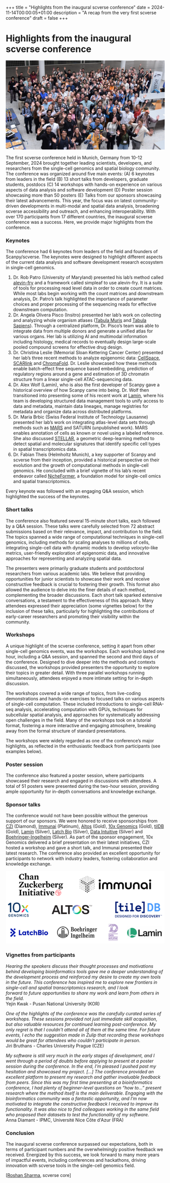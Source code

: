 +++
title = "Highlights from the inaugural scverse conference"
date = 2024-11-14T00:00:05+01:00
description = "A recap from the very first scverse conference"
draft = false
+++

# Highlights from the inaugural scverse conference

<img src="/img/blog/conference2024.png" style="max-width: 100%;" alt="conference-group-picture" />

The first scverse conference held in Munich, Germany from 10-12 September, 2024 brought together leading scientists, developers, and researchers from the single-cell genomics and spatial biology community. The conference was organized around five main events: (A) 6 keynotes from leaders in the field (B) 13 short talks from developers, graduate students, postdocs (C) 14 workshops with hands-on experience on various aspects of data analysis and software development (D) Poster session showcasing more than 50 posters (E) Talks from our sponsors showcasing their latest advancements. This year, the focus was on latest community-driven developments in multi-modal and spatial data analysis, broadening scverse accessibility and outreach, and enhancing interoperability. With over 170 participants from 17 different countries, the inaugural scverse conference was a success. Here, we provide major highlights from the conference. 

### Keynotes

The conference had 6 keynotes from leaders of the field and founders of Scanpy/scverse. The keynotes were designed to highlight different aspects of the current data analysis and software development research ecosystem in single-cell genomics. 

1. Dr. Rob Patro (University of Maryland) presented his lab’s method called [alevin-fry](https://github.com/COMBINE-lab/alevin-fry) and a framework called simpleaf to use alevin-fry. It is a suite of tools for processing read level data in order to create count matrices. While most labs begin working with the count matrices and downstream analysis, Dr. Patro’s talk highlighted the importance of parameter choices and proper processing of the sequencing reads for effective downstream computation.   
2. Dr. Angela Olivera Pisco (Insitro) presented her lab’s work on collecting and analyzing whole organism atlases ([Tabula Muris](https://www.czbiohub.org/sf/tabula-muris/) and [Tabula Sapiens](https://tabula-sapiens.sf.czbiohub.org/)). Through a centralized platform, Dr. Pisco’s team was able to integrate data from multiple donors and generate a unified atlas for various organs. Her lab is utilizing AI and multimodal information including histology, medical records to eventually design large-scale pooled compound screens for effective drug design.   
3. Dr. Christina Leslie (Memorial Sloan Kettering Cancer Center) presented her lab’s three recent methods to analyze epigenomic data: [CellSpace](https://github.com/zakieh-tayyebi/CellSpace), [SCARlink](https://github.com/snehamitra/SCARlink) and [ChromaFold](https://github.com/viannegao/ChromaFold). Dr. Leslie showcased how these methods enable batch-effect free sequence based embedding, prediction of regulatory regions around a gene and estimation of 3D chromatin structure from a linear single-cell ATAC-sequencing data.   
4. Dr. Alex Wolf (Lamin), who is also the first developer of Scanpy gave a historical overview of how Scanpy came into being. Dr. Wolf then transitioned into presenting some of his recent work at [Lamin](https://docs.lamin.ai/introduction), where his team is developing structured data management tools to unify access to data and metadata, maintain data lineages, manage registries for metadata and organize data across distributed platforms.   
5. Dr. Maria Brbic (Swiss Federal Institute of Technology Lausanne) presented her lab’s work on integrating atlas-level data sets through methods such as [MARS](https://brbiclab.epfl.ch/projects/mars/) and SATURN (unpublished work). MARS enables annotation of cells as known or novel using a labeled reference. She also discussed [STELLAR](https://brbiclab.epfl.ch/projects/stellar/), a geometric deep-learning method to detect spatial and molecular signatures that identify specific cell types in spatial transcriptomics data.   
6. Dr. Fabian Theis (Helmholtz Munich), a key supporter of Scanpy and scverse from their inception, provided a historical perspective on their evolution and the growth of computational methods in single-cell genomics. He concluded with a brief vignette of his lab’s recent endeavor called [NicheFormer](https://github.com/theislab/nicheformer), a foundation model for single-cell omics and spatial transcriptomics. 

Every keynote was followed with an engaging Q\&A session, which highlighted the success of the keynotes. 

### Short talks

The conference also featured several 15-minute short talks, each followed by a Q\&A session. These talks were carefully selected from 72 abstract submissions based on their relevance, impact, and contribution to the field. The topics spanned a wide range of computational techniques in single-cell genomics, including methods for scaling analyses to millions of cells, integrating single-cell data with dynamic models to develop *velocyto*\-like metrics, user-friendly exploration of epigenomic data, and innovative approaches for representing and analyzing spatial data.

The presenters were primarily graduate students and postdoctoral researchers from various academic labs. We believe that providing opportunities for junior scientists to showcase their work and receive constructive feedback is crucial to fostering their growth. This format also allowed the audience to delve into the finer details of each method, complementing the broader discussions. Each short talk sparked extensive conversations, a testament to the effectiveness of this approach. Many attendees expressed their appreciation (some vignettes below) for the inclusion of these talks, particularly for highlighting the contributions of early-career researchers and promoting their visibility within the community.

### Workshops

A unique highlight of the scverse conference, setting it apart from other single-cell genomics events, was the workshops. Each workshop lasted one hour, including a Q\&A session, and spanned the second and third days of the conference. Designed to dive deeper into the methods and contexts discussed, the workshops provided presenters the opportunity to explore their topics in greater detail. With three parallel workshops running simultaneously, attendees enjoyed a more intimate setting for in-depth discussion.

The workshops covered a wide range of topics, from live-coding demonstrations and hands-on exercises to focused talks on various aspects of single-cell computation. These included introductions to single-cell RNA-seq analysis, accelerating computation with GPUs, techniques for subcellular spatial analysis, and approaches for systematically addressing open challenges in the field. Many of the workshops took on a tutorial format, fostering a more interactive and engaging atmosphere, breaking away from the formal structure of standard presentations.

The workshops were widely regarded as one of the conference’s major highlights, as reflected in the enthusiastic feedback from participants (see examples below).

### Poster session

The conference also featured a poster session, where participants showcased their research and engaged in discussions with attendees. A total of 51 posters were presented during the two-hour session, providing ample opportunity for in-depth conversations and knowledge exchange.

### Sponsor talks

The conference would not have been possible without the generous support of our sponsors. We were honored to receive sponsorships from [CZI](https://chanzuckerberg.com/) (Diamond), [Immunai](https://www.immunai.com/) (Platinum), [Altos](https://www.altoslabs.com/) (Gold), [10x Genomics](https://www.10xgenomics.com/) (Gold), [tilDB](https://tiledb.com/) (Gold), [Lamin](https://lamin.ai/) (Silver), [Latch Bio](https://latch.bio/) (Silver), [Data Intuitive](https://www.data-intuitive.com/) (Silver) and [Boehringer-Ingelheim](https://www.boehringer-ingelheim.com/de) (Silver). As part of the sponsor engagement, 10x Genomics delivered a brief presentation on their latest initiatives, CZI hosted a workshop and gave a short talk, and Immunai presented their latest research. The conference also provided an excellent opportunity for participants to network with industry leaders, fostering collaboration and knowledge exchange.

<img src="/img/blog/conference2024-sponsors.png" style="max-width: 100%;" alt="conference-sponsors" />

### Vignettes from participants

*Hearing the speakers discuss their thought processes and motivations behind developing bioinformatics tools gave me a deeper understanding of the development process and reinforced my desire to create my own tools in the future. This conference has inspired me to explore new frontiers in single-cell and spatial transcriptomics research, and I look*  
*forward to future opportunities to share my work and learn from others in the field.*  
Yejin Kwak \- Pusan National University (KOR)

*One of the highlights of the conference was the carefully curated series of workshops. These sessions provided not just immediate skill acquisition, but also valuable resources for continued learning post-conference. My only regret is that I couldn't attend all of them at the same time. For future events, I echo the suggestion made in Zulip that recording these workshops would be great for attendees who couldn't participate in person.*  
Jiri Bruthans \- Charles University Prague (CZE)

*My software is still very much in the early stages of development, and I went through a period of doubts before applying to present at a poster session during the conference. In the end, I’m pleased I pushed past my hesitation and showcased my project. \[...\] The conference provided an excellent platform to present my research and gather invaluable feedback from peers. Since this was my first time presenting at a bioinformatics conference, I had plenty of beginner-level questions on “how to…” present research where the method itself is the main deliverable. Engaging with the bioinformatics community was a fantastic opportunity, and I’m now motivated to integrate the constructive feedback I received to improve its functionality. It was also nice to find colleagues working in the same field who proposed their datasets to test the functionality of my software.*   
Anna Diamant \- IPMC, Université Nice Côte d'Azur (FRA)

### Conclusion 

The inaugural scverse conference surpassed our expectations, both in terms of participant numbers and the overwhelmingly positive feedback we received. Energized by this success, we look forward to many more years of impactful events, including conferences and hackathons, driving innovation with scverse tools in the single-cell genomics field.

\[[Roshan Sharma](https://github.com/roshan9128), scverse core\]